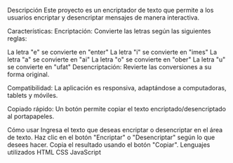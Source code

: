 
Descripción
Este proyecto es un encriptador de texto que permite a los usuarios encriptar y desencriptar mensajes de manera interactiva.

Características:
Encriptación: Convierte las letras según las siguientes reglas:

La letra "e" se convierte en "enter"
La letra "i" se convierte en "imes"
La letra "a" se convierte en "ai"
La letra "o" se convierte en "ober"
La letra "u" se convierte en "ufat"
Desencriptación: Revierte las conversiones a su forma original.

Compatibilidad: La aplicación es responsiva, adaptándose a computadoras, tablets y móviles.

Copiado rápido: Un botón permite copiar el texto encriptado/desencriptado al portapapeles.

Cómo usar
Ingresa el texto que deseas encriptar o desencriptar en el área de texto.
Haz clic en el botón "Encriptar" o "Desencriptar" según lo que desees hacer.
Copia el resultado usando el botón "Copiar".
Lenguajes utilizados
HTML
CSS
JavaScript
